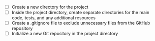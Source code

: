 - [ ] Create a new directory for the project
- [ ] Inside the project directory, create separate directories for the main code, tests, and any additional resources
- [ ] Create a .gitignore file to exclude unnecessary files from the GitHub repository
- [ ] Initialize a new Git repository in the project directory